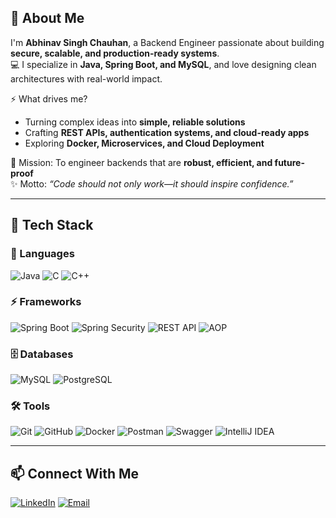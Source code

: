 ## 🚀 About Me  

I'm **Abhinav Singh Chauhan**, a Backend Engineer passionate about building **secure, scalable, and production-ready systems**.  
💻 I specialize in **Java, Spring Boot, and MySQL**, and love designing clean architectures with real-world impact.  

⚡ What drives me?  
- Turning complex ideas into **simple, reliable solutions**  
- Crafting **REST APIs, authentication systems, and cloud-ready apps**  
- Exploring **Docker, Microservices, and Cloud Deployment**  

🎯 Mission: To engineer backends that are **robust, efficient, and future-proof**  
✨ Motto: *“Code should not only work—it should inspire confidence.”*  


---

## 🔧 Tech Stack

### 🚀 Languages
![Java](https://img.shields.io/badge/Java-%23ED8B00.svg?style=for-the-badge&logo=openjdk&logoColor=white)
![C](https://img.shields.io/badge/C-%2300599C.svg?style=for-the-badge&logo=c&logoColor=white)
![C++](https://img.shields.io/badge/C++-%2300599C.svg?style=for-the-badge&logo=c%2B%2B&logoColor=white)

### ⚡ Frameworks
![Spring Boot](https://img.shields.io/badge/Spring_Boot-%236DB33F.svg?style=for-the-badge&logo=springboot&logoColor=white)
![Spring Security](https://img.shields.io/badge/Spring_Security-%236DB33F.svg?style=for-the-badge&logo=springsecurity&logoColor=white)
![REST API](https://img.shields.io/badge/REST-API-%23000000.svg?style=for-the-badge&logo=fastapi&logoColor=white)
![AOP](https://img.shields.io/badge/AOP-%23FF6F00.svg?style=for-the-badge&logo=java&logoColor=white)

### 🗄️ Databases
![MySQL](https://img.shields.io/badge/MySQL-%2300f.svg?style=for-the-badge&logo=mysql&logoColor=white)
![PostgreSQL](https://img.shields.io/badge/PostgreSQL-%23336791.svg?style=for-the-badge&logo=postgresql&logoColor=white)

### 🛠️ Tools
![Git](https://img.shields.io/badge/Git-%23F05033.svg?style=for-the-badge&logo=git&logoColor=white)
![GitHub](https://img.shields.io/badge/GitHub-%23181717.svg?style=for-the-badge&logo=github&logoColor=white)
![Docker](https://img.shields.io/badge/Docker-%230db7ed.svg?style=for-the-badge&logo=docker&logoColor=white)
![Postman](https://img.shields.io/badge/Postman-%23FF6C37.svg?style=for-the-badge&logo=postman&logoColor=white)
![Swagger](https://img.shields.io/badge/Swagger-%2385EA2D.svg?style=for-the-badge&logo=swagger&logoColor=black)
![IntelliJ IDEA](https://img.shields.io/badge/IntelliJ-000000.svg?style=for-the-badge&logo=intellijidea&logoColor=white)

---

## 📫 Connect With Me
[![LinkedIn](https://img.shields.io/badge/LinkedIn-%230077B5.svg?style=for-the-badge&logo=linkedin&logoColor=white)](https://www.linkedin.com/in/abhinavsinghc1) 
[![Email](https://img.shields.io/badge/Email-D14836.svg?style=for-the-badge&logo=gmail&logoColor=white)](mailto:abhinavsinghc48@gmail.com)

